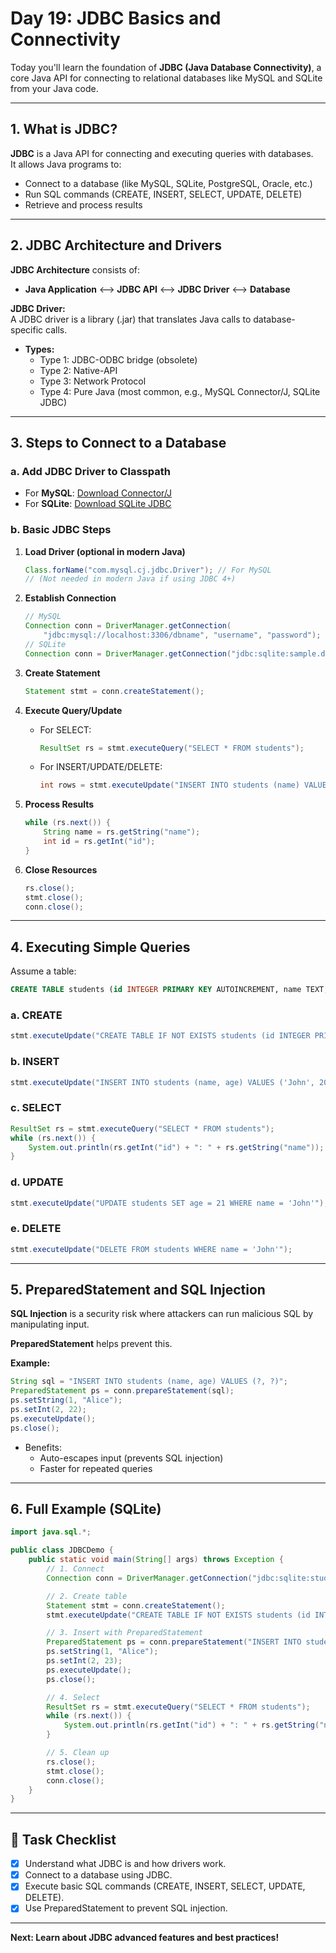# Day 19: JDBC Basics and Connectivity

Today you'll learn the foundation of **JDBC (Java Database Connectivity)**, a core Java API for connecting to relational databases like MySQL and SQLite from your Java code.

---

## 1. What is JDBC?

**JDBC** is a Java API for connecting and executing queries with databases.  
It allows Java programs to:
- Connect to a database (like MySQL, SQLite, PostgreSQL, Oracle, etc.)
- Run SQL commands (CREATE, INSERT, SELECT, UPDATE, DELETE)
- Retrieve and process results

---

## 2. JDBC Architecture and Drivers

**JDBC Architecture** consists of:
- **Java Application** ⟷ **JDBC API** ⟷ **JDBC Driver** ⟷ **Database**

**JDBC Driver:**  
A JDBC driver is a library (.jar) that translates Java calls to database-specific calls.
- **Types:**  
  - Type 1: JDBC-ODBC bridge (obsolete)  
  - Type 2: Native-API  
  - Type 3: Network Protocol  
  - Type 4: Pure Java (most common, e.g., MySQL Connector/J, SQLite JDBC)

---

## 3. Steps to Connect to a Database

### a. Add JDBC Driver to Classpath
- For **MySQL**: [Download Connector/J](https://dev.mysql.com/downloads/connector/j/)
- For **SQLite**: [Download SQLite JDBC](https://github.com/xerial/sqlite-jdbc)

### b. Basic JDBC Steps

1. **Load Driver (optional in modern Java)**
   ```java
   Class.forName("com.mysql.cj.jdbc.Driver"); // For MySQL
   // (Not needed in modern Java if using JDBC 4+)
   ```

2. **Establish Connection**
   ```java
   // MySQL
   Connection conn = DriverManager.getConnection(
       "jdbc:mysql://localhost:3306/dbname", "username", "password");
   // SQLite
   Connection conn = DriverManager.getConnection("jdbc:sqlite:sample.db");
   ```

3. **Create Statement**
   ```java
   Statement stmt = conn.createStatement();
   ```

4. **Execute Query/Update**
   - For SELECT:
     ```java
     ResultSet rs = stmt.executeQuery("SELECT * FROM students");
     ```
   - For INSERT/UPDATE/DELETE:
     ```java
     int rows = stmt.executeUpdate("INSERT INTO students (name) VALUES ('Alice')");
     ```

5. **Process Results**
   ```java
   while (rs.next()) {
       String name = rs.getString("name");
       int id = rs.getInt("id");
   }
   ```

6. **Close Resources**
   ```java
   rs.close();
   stmt.close();
   conn.close();
   ```

---

## 4. Executing Simple Queries

Assume a table:  
```sql
CREATE TABLE students (id INTEGER PRIMARY KEY AUTOINCREMENT, name TEXT, age INT);
```

### a. CREATE
```java
stmt.executeUpdate("CREATE TABLE IF NOT EXISTS students (id INTEGER PRIMARY KEY AUTOINCREMENT, name TEXT, age INT)");
```

### b. INSERT
```java
stmt.executeUpdate("INSERT INTO students (name, age) VALUES ('John', 20)");
```

### c. SELECT
```java
ResultSet rs = stmt.executeQuery("SELECT * FROM students");
while (rs.next()) {
    System.out.println(rs.getInt("id") + ": " + rs.getString("name"));
}
```

### d. UPDATE
```java
stmt.executeUpdate("UPDATE students SET age = 21 WHERE name = 'John'");
```

### e. DELETE
```java
stmt.executeUpdate("DELETE FROM students WHERE name = 'John'");
```

---

## 5. PreparedStatement and SQL Injection

**SQL Injection** is a security risk where attackers can run malicious SQL by manipulating input.

**PreparedStatement** helps prevent this.

**Example:**
```java
String sql = "INSERT INTO students (name, age) VALUES (?, ?)";
PreparedStatement ps = conn.prepareStatement(sql);
ps.setString(1, "Alice");
ps.setInt(2, 22);
ps.executeUpdate();
ps.close();
```
- Benefits:
  - Auto-escapes input (prevents SQL injection)
  - Faster for repeated queries

---

## 6. Full Example (SQLite)

```java
import java.sql.*;

public class JDBCDemo {
    public static void main(String[] args) throws Exception {
        // 1. Connect
        Connection conn = DriverManager.getConnection("jdbc:sqlite:students.db");

        // 2. Create table
        Statement stmt = conn.createStatement();
        stmt.executeUpdate("CREATE TABLE IF NOT EXISTS students (id INTEGER PRIMARY KEY AUTOINCREMENT, name TEXT, age INT)");

        // 3. Insert with PreparedStatement
        PreparedStatement ps = conn.prepareStatement("INSERT INTO students (name, age) VALUES (?, ?)");
        ps.setString(1, "Alice");
        ps.setInt(2, 23);
        ps.executeUpdate();
        ps.close();

        // 4. Select
        ResultSet rs = stmt.executeQuery("SELECT * FROM students");
        while (rs.next()) {
            System.out.println(rs.getInt("id") + ": " + rs.getString("name") + " (" + rs.getInt("age") + ")");
        }

        // 5. Clean up
        rs.close();
        stmt.close();
        conn.close();
    }
}
```

---

## 🎯 Task Checklist

- [x] Understand what JDBC is and how drivers work.
- [x] Connect to a database using JDBC.
- [x] Execute basic SQL commands (CREATE, INSERT, SELECT, UPDATE, DELETE).
- [x] Use PreparedStatement to prevent SQL injection.

---

**Next: Learn about JDBC advanced features and best practices!**